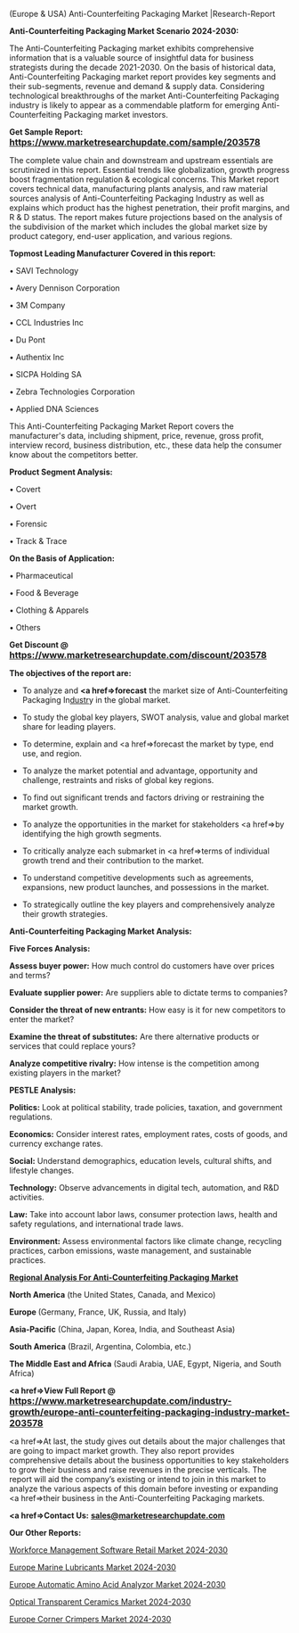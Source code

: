 (Europe & USA) Anti-Counterfeiting Packaging Market |Research-Report

<strong>Anti-Counterfeiting Packaging Market Scenario 2024-2030:</strong>

The Anti-Counterfeiting Packaging market exhibits comprehensive information that is a valuable source of insightful data for business strategists during the decade 2021-2030. On the basis of historical data, Anti-Counterfeiting Packaging market report provides key segments and their sub-segments, revenue and demand &amp; supply data. Considering technological breakthroughs of the market Anti-Counterfeiting Packaging industry is likely to appear as a commendable platform for emerging Anti-Counterfeiting Packaging market investors.

<strong>Get Sample Report: <a href=https://www.marketresearchupdate.com/sample/203578><font size=3 color=#0000ff>https://www.marketresearchupdate.com/sample/203578</font></a></strong>

The complete value chain and downstream and upstream essentials are scrutinized in this report. Essential trends like globalization, growth progress boost fragmentation regulation &amp; ecological concerns. This Market report covers technical data, manufacturing plants analysis, and raw material sources analysis of Anti-Counterfeiting Packaging Industry as well as explains which product has the highest penetration, their profit margins, and R & D status. The report makes future projections based on the analysis of the subdivision of the market which includes the global market size by product category, end-user application, and various regions.

<strong>Topmost Leading Manufacturer Covered in this report:</strong>

• SAVI Technology

• Avery Dennison Corporation

• 3M Company

• CCL Industries Inc

• Du Pont

• Authentix Inc

• SICPA Holding SA

• Zebra Technologies Corporation

• Applied DNA Sciences

This Anti-Counterfeiting Packaging Market Report covers the manufacturer's data, including shipment, price, revenue, gross profit, interview record, business distribution, etc., these data help the consumer know about the competitors better.

<strong>Product Segment Analysis: </strong>

• Covert

• Overt

• Forensic

• Track & Trace

<strong>On the Basis of Application:</strong>

• Pharmaceutical

• Food & Beverage

• Clothing & Apparels

• Others

<strong>Get Discount @ <a href=https://www.marketresearchupdate.com/discount/203578><font size=3 color=#0000ff>https://www.marketresearchupdate.com/discount/203578</font></a></strong>

<strong><b>The objectives of the report are:</b></strong>

- To analyze and <strong><a href=><strong>forecast</strong></a></strong> the market size of Anti-Counterfeiting Packaging In<a href=ASDF991299>dustr</a>y in the global market.

- To study the global key players, SWOT analysis, value and global market share for leading players.

- To determine, explain and <a href=>forecast</a> the market by type, end use, and region.

- To analyze the market potential and advantage, opportunity and challenge, restraints and risks of global key regions.

- To find out significant trends and factors driving or restraining the market growth.

- To analyze the opportunities in the market for stakeholders <a href=>by</a> identifying the high growth segments.

- To critically analyze each submarket in <a href=>terms</a> of individual growth trend and their contribution to the market.

- To understand competitive developments such as agreements, expansions, new product launches, and possessions in the market.

- To strategically outline the key players and comprehensively analyze their growth strategies.

<strong>Anti-Counterfeiting Packaging Market Analysis:</strong>

<strong>Five Forces Analysis:</strong>

<strong>Assess buyer power:</strong> How much control do customers have over prices and terms?

<strong>Evaluate supplier power:</strong> Are suppliers able to dictate terms to companies?

<strong>Consider the threat of new entrants:</strong> How easy is it for new competitors to enter the market?

<strong>Examine the threat of substitutes:</strong> Are there alternative products or services that could replace yours?

<strong>Analyze competitive rivalry:</strong> How intense is the competition among existing players in the market?

<strong>PESTLE Analysis:</strong>

<strong>Politics:</strong> Look at political stability, trade policies, taxation, and government regulations.

<strong>Economics:</strong> Consider interest rates, employment rates, costs of goods, and currency exchange rates.

<strong>Social:</strong> Understand demographics, education levels, cultural shifts, and lifestyle changes.

<strong>Technology:</strong> Observe advancements in digital tech, automation, and R&D activities.

<strong>Law:</strong> Take into account labor laws, consumer protection laws, health and safety regulations, and international trade laws.

<strong>Environment:</strong> Assess environmental factors like climate change, recycling practices, carbon emissions, waste management, and sustainable practices.

<strong><u><b>Regional Analysis For Anti-Counterfeiting Packaging Market</b></u></strong>

<strong><b>North America</b></strong> (the United States, Canada, and Mexico)

<strong><b>Europe </b></strong>(Germany, France, UK, Russia, and Italy)

<strong><b>Asia-Pacific</b></strong> (China, Japan, Korea, India, and Southeast Asia)

<strong><b>South America</b></strong> (Brazil, Argentina, Colombia, etc.)

<strong><b>The Middle East and Africa</b></strong> (Saudi Arabia, UAE, Egypt, Nigeria, and South Africa)

<strong><a href=>View Full Report</a> @ <a href=https://www.marketresearchupdate.com/industry-growth/europe-anti-counterfeiting-packaging-industry-market-203578><font size=3 color=#0000ff>https://www.marketresearchupdate.com/industry-growth/europe-anti-counterfeiting-packaging-industry-market-203578</font></a></strong>

<a href=>At last,</a> the study gives out details about the major challenges that are going to impact market growth. They also report provides comprehensive details about the business opportunities to key stakeholders to grow their business and raise revenues in the precise verticals. The report will aid the company’s existing or intend to join in this market to analyze the various aspects of this domain before investing or expanding <a href=>their</a> business in the Anti-Counterfeiting Packaging markets.

<strong><a href=>Contact Us:</a></strong>
<strong>sales@marketresearchupdate.com</strong>

<strong>Our Other Reports:</strong>

<a href=https://www.linkedin.com/pulse/workforce-management-software-retail-market-1f>Workforce Management Software Retail Market 2024-2030</a>

<a href=https://www.linkedin.com/pulse/europe-marine-lubricants-market-size-highest-growth>Europe Marine Lubricants Market 2024-2030</a>

<a href=https://www.linkedin.com/pulse/europe-automatic-amino-acid-analyzor-market-2023-2030>Europe Automatic Amino Acid Analyzor Market 2024-2030</a>

<a href=https://www.linkedin.com/pulse/optical-transparent-ceramics-market-mwief/>Optical Transparent Ceramics Market 2024-2030</a>

<a href=https://www.linkedin.com/pulse/europe-corner-crimpers-market-research-nsoof/>Europe Corner Crimpers Market 2024-2030</a>

